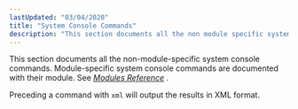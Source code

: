 ```yaml
---
lastUpdated: "03/04/2020"
title: "System Console Commands"
description: "This section documents all the non module specific system console commands Module specific system console commands are documented with their module See Chapter 14 Modules Reference Preceding a command with xml will output the results in XML format..."
---
```


This section documents all the non-module-specific system console commands. Module-specific system console commands are documented with their module. See [*Modules Reference*](/momentum/3/3-reference/3-reference-modules) .

Preceding a command with `xml` will output the results in XML format.